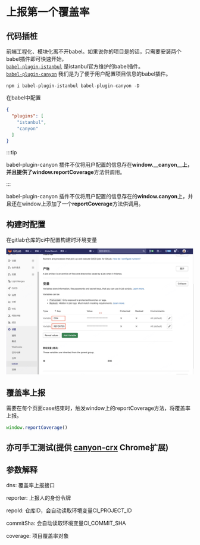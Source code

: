 # 上报第一个覆盖率

## 代码插桩

前端工程化、模块化离不开babel。如果说你的项目是的话，只需要安装两个babel插件即可快速开始，  
[`babel-plugin-istanbul`](https://github.com/istanbuljs/babel-plugin-istanbul) 是istanbul官方维护的babel插件。  
[`babel-plugin-canyon`](https://github.com/canyon-project/babel-plugin-canyon) 我们是为了便于用户配置项目信息的babel插件。

```shell
npm i babel-plugin-istanbul babel-plugin-canyon -D  
```

在babel中配置

```json
{
  "plugins": [
    "istanbul",
    "canyon"
  ]
}  
```

:::tip

babel-plugin-canyon 插件不仅将用户配置的信息存在**window.\_\_canyon\_\_**上，并且提供了**window.reportCoverage**方法供调用。

:::

babel-plugin-canyon 插件不仅将用户配置的信息存在的**window.canyon**上，并且还在window上添加了一个**reportCoverage**方法供调用。

## 构建时配置

在gitlab仓库的ci中配置构建时环境变量

![Example banner](./ci.jpeg)

## 覆盖率上报

需要在每个页面case结束时，触发window上的reportCoverage方法，将覆盖率上报。

```js
window.reportCoverage()  
```

## 亦可手工测试(提供 [canyon-crx](https://chrome.google.com/webstore/detail/islin-crx/omnpafdjidgpdmlimbangcjjaaodbeof?hl=zh-CN&authuser=0) Chrome扩展)

## 参数解释

dns: 覆盖率上报接口

reporter: 上报人的身份令牌

repoId: 仓库ID，会自动读取环境变量CI_PROJECT_ID

commitSha: 会自动读取环境变量CI_COMMIT_SHA

coverage: 项目覆盖率对象
